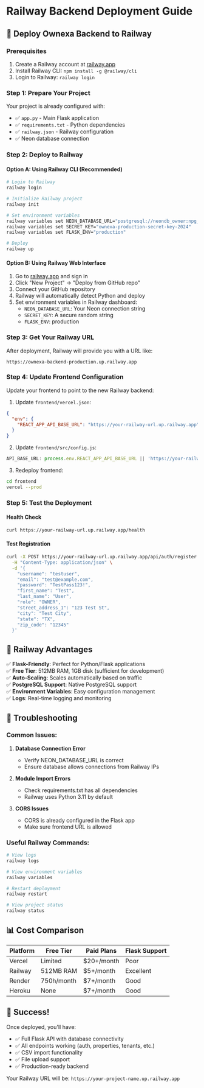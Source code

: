 # Railway Backend Deployment Guide

## 🚀 Deploy Ownexa Backend to Railway

### Prerequisites
1. Create a Railway account at [railway.app](https://railway.app)
2. Install Railway CLI: `npm install -g @railway/cli`
3. Login to Railway: `railway login`

### Step 1: Prepare Your Project
Your project is already configured with:
- ✅ `app.py` - Main Flask application
- ✅ `requirements.txt` - Python dependencies
- ✅ `railway.json` - Railway configuration
- ✅ Neon database connection

### Step 2: Deploy to Railway

#### Option A: Using Railway CLI (Recommended)
```bash
# Login to Railway
railway login

# Initialize Railway project
railway init

# Set environment variables
railway variables set NEON_DATABASE_URL="postgresql://neondb_owner:npg_V8OySJF5njdT@ep-summer-sky-adwixnct-pooler.c-2.us-east-1.aws.neon.tech/neondb?sslmode=require&channel_binding=require"
railway variables set SECRET_KEY="ownexa-production-secret-key-2024"
railway variables set FLASK_ENV="production"

# Deploy
railway up
```

#### Option B: Using Railway Web Interface
1. Go to [railway.app](https://railway.app) and sign in
2. Click "New Project" → "Deploy from GitHub repo"
3. Connect your GitHub repository
4. Railway will automatically detect Python and deploy
5. Set environment variables in Railway dashboard:
   - `NEON_DATABASE_URL`: Your Neon connection string
   - `SECRET_KEY`: A secure random string
   - `FLASK_ENV`: production

### Step 3: Get Your Railway URL
After deployment, Railway will provide you with a URL like:
```
https://ownexa-backend-production.up.railway.app
```

### Step 4: Update Frontend Configuration
Update your frontend to point to the new Railway backend:

1. Update `frontend/vercel.json`:
```json
{
  "env": {
    "REACT_APP_API_BASE_URL": "https://your-railway-url.up.railway.app"
  }
}
```

2. Update `frontend/src/config.js`:
```javascript
API_BASE_URL: process.env.REACT_APP_API_BASE_URL || 'https://your-railway-url.up.railway.app'
```

3. Redeploy frontend:
```bash
cd frontend
vercel --prod
```

### Step 5: Test the Deployment

#### Health Check
```bash
curl https://your-railway-url.up.railway.app/health
```

#### Test Registration
```bash
curl -X POST https://your-railway-url.up.railway.app/api/auth/register \
  -H "Content-Type: application/json" \
  -d '{
    "username": "testuser",
    "email": "test@example.com",
    "password": "TestPass123!",
    "first_name": "Test",
    "last_name": "User",
    "role": "OWNER",
    "street_address_1": "123 Test St",
    "city": "Test City",
    "state": "TX",
    "zip_code": "12345"
  }'
```

## 🎯 Railway Advantages

✅ **Flask-Friendly**: Perfect for Python/Flask applications  
✅ **Free Tier**: 512MB RAM, 1GB disk (sufficient for development)  
✅ **Auto-Scaling**: Scales automatically based on traffic  
✅ **PostgreSQL Support**: Native PostgreSQL support  
✅ **Environment Variables**: Easy configuration management  
✅ **Logs**: Real-time logging and monitoring  

## 🔧 Troubleshooting

### Common Issues:

1. **Database Connection Error**
   - Verify NEON_DATABASE_URL is correct
   - Ensure database allows connections from Railway IPs

2. **Module Import Errors**
   - Check requirements.txt has all dependencies
   - Railway uses Python 3.11 by default

3. **CORS Issues**
   - CORS is already configured in the Flask app
   - Make sure frontend URL is allowed

### Useful Railway Commands:
```bash
# View logs
railway logs

# View environment variables
railway variables

# Restart deployment
railway restart

# View project status
railway status
```

## 📊 Cost Comparison

| Platform | Free Tier | Paid Plans | Flask Support |
|----------|-----------|------------|---------------|
| Vercel | Limited | $20+/month | Poor |
| Railway | 512MB RAM | $5+/month | Excellent |
| Render | 750h/month | $7+/month | Good |
| Heroku | None | $7+/month | Good |

## 🎉 Success!

Once deployed, you'll have:
- ✅ Full Flask API with database connectivity
- ✅ All endpoints working (auth, properties, tenants, etc.)
- ✅ CSV import functionality
- ✅ File upload support
- ✅ Production-ready backend

Your Railway URL will be: `https://your-project-name.up.railway.app`
